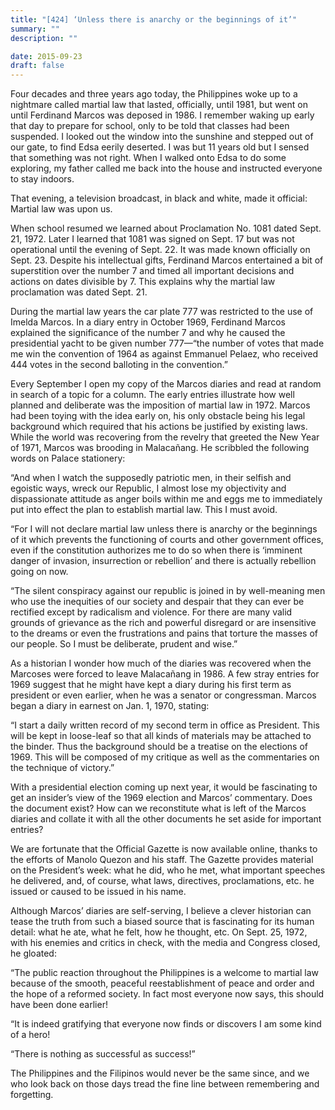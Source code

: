 ```yaml
---
title: "[424] ‘Unless there is anarchy or the beginnings of it’"
summary: ""
description: ""

date: 2015-09-23
draft: false
---
```



Four decades and three years ago today, the Philippines woke up to a nightmare called martial law that lasted, officially, until 1981, but went on until Ferdinand Marcos was deposed in 1986. I remember waking up early that day to prepare for school, only to be told that classes had been suspended. I looked out the window into the sunshine and stepped out of our gate, to find Edsa eerily deserted. I was but 11 years old but I sensed that something was not right. When I walked onto Edsa to do some exploring, my father called me back into the house and instructed everyone to stay indoors.

That evening, a television broadcast, in black and white, made it official: Martial law was upon us.

When school resumed we learned about Proclamation No. 1081 dated Sept. 21, 1972. Later I learned that 1081 was signed on Sept. 17 but was not operational until the evening of Sept. 22. It was made known officially on Sept. 23. Despite his intellectual gifts, Ferdinand Marcos entertained a bit of superstition over the number 7 and timed all important decisions and actions on dates divisible by 7. This explains why the martial law proclamation was dated Sept. 21.

During the martial law years the car plate 777 was restricted to the use of Imelda Marcos. In a diary entry in October 1969, Ferdinand Marcos explained the significance of the number 7 and why he caused the presidential yacht to be given number 777—“the number of votes that made me win the convention of 1964 as against Emmanuel Pelaez, who received 444 votes in the second balloting in the convention.”

Every September I open my copy of the Marcos diaries and read at random in search of a topic for a column. The early entries illustrate how well planned and deliberate was the imposition of martial law in 1972. Marcos had been toying with the idea early on, his only obstacle being his legal background which required that his actions be justified by existing laws. While the world was recovering from the revelry that greeted the New Year of 1971, Marcos was brooding in Malacañang. He scribbled the following words on Palace stationery:

“And when I watch the supposedly patriotic men, in their selfish and egoistic ways, wreck our Republic, I almost lose my objectivity and dispassionate attitude as anger boils within me and eggs me to immediately put into effect the plan to establish martial law. This I must avoid.

“For I will not declare martial law unless there is anarchy or the beginnings of it which prevents the functioning of courts and other government offices, even if the constitution authorizes me to do so when there is ‘imminent danger of invasion, insurrection or rebellion’ and there is actually rebellion going on now.

“The silent conspiracy against our republic is joined in by well-meaning men who use the inequities of our society and despair that they can ever be rectified except by radicalism and violence. For there are many valid grounds of grievance as the rich and powerful disregard or are insensitive to the dreams or even the frustrations and pains that torture the masses of our people. So I must be deliberate, prudent and wise.”

As a historian I wonder how much of the diaries was recovered when the Marcoses were forced to leave Malacañang in 1986. A few stray entries for 1969 suggest that he might have kept a diary during his first term as president or even earlier, when he was a senator or congressman. Marcos began a diary in earnest on Jan. 1, 1970, stating:

“I start a daily written record of my second term in office as President. This will be kept in loose-leaf so that all kinds of materials may be attached to the binder. Thus the background should be a treatise on the elections of 1969. This will be composed of my critique as well as the commentaries on the technique of victory.”

With a presidential election coming up next year, it would be fascinating to get an insider’s view of the 1969 election and Marcos’ commentary. Does the document exist? How can we reconstitute what is left of the Marcos diaries and collate it with all the other documents he set aside for important entries?

We are fortunate that the Official Gazette is now available online, thanks to the efforts of Manolo Quezon and his staff. The Gazette provides material on the President’s week: what he did, who he met, what important speeches he delivered, and, of course, what laws, directives, proclamations, etc. he issued or caused to be issued in his name.

Although Marcos’ diaries are self-serving, I believe a clever historian can tease the truth from such a biased source that is fascinating for its human detail: what he ate, what he felt, how he thought, etc. On Sept. 25, 1972, with his enemies and critics in check, with the media and Congress closed, he gloated:

“The public reaction throughout the Philippines is a welcome to martial law because of the smooth, peaceful reestablishment of peace and order and the hope of a reformed society. In fact most everyone now says, this should have been done earlier!

“It is indeed gratifying that everyone now finds or discovers I am some kind of a hero!

“There is nothing as successful as success!”

The Philippines and the Filipinos would never be the same since, and we who look back on those days tread the fine line between remembering and forgetting.
